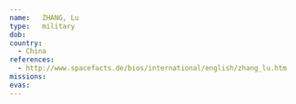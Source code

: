 ```yaml
---
name:	ZHANG, Lu
type:	military
dob:	
country:
  - China
references:
  - http://www.spacefacts.de/bios/international/english/zhang_lu.htm
missions:
evas:
---
```

